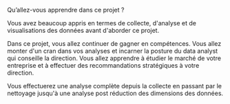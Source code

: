 Qu’allez-vous apprendre dans ce projet ? 

Vous avez beaucoup appris en termes de collecte, d'analyse et de visualisations des données avant d'aborder ce projet. 
 
Dans ce projet, vous allez continuer de gagner en compétences. Vous allez monter d'un cran dans vos analyses et incarner la posture du data analyst qui conseille la direction. Vous allez apprendre à étudier le marché de votre entreprise et à effectuer des recommandations stratégiques à votre direction.
 
Vous effectuerez une analyse complète depuis la collecte en passant par le nettoyage jusqu'à une analyse post réduction des dimensions des données.  
